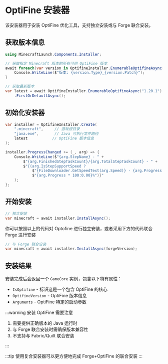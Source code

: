 # OptiFine 安装器

该安装器用于安装 OptiFine 优化工具，支持独立安装或与 Forge 联合安装。

## 获取版本信息

```csharp
using MinecraftLaunch.Components.Installer;

// 获取指定 Minecraft 版本的所有可用 OptiFine 版本
await foreach(var version in OptifineInstaller.EnumerableOptifineAsync("1.20.1")) {
    Console.WriteLine($"版本: {version.Type}_{version.Patch}");
}

// 获取最新版本
var latest = await OptifineInstaller.EnumerableOptifineAsync("1.20.1")
    .FirstOrDefaultAsync();
```

## 初始化安装器

```csharp
var installer = OptifineInstaller.Create(
    ".minecraft",     // 游戏根目录
    "java.exe",       // Java 可执行文件路径
    latest           // OptiFine 版本信息
);

installer.ProgressChanged += (_, arg) => {
    Console.WriteLine($"{arg.StepName} - " +
        $"{arg.FinishedStepTaskCount}/{arg.TotalStepTaskCount} - " +
        $"{(arg.IsStepSupportSpeed ? 
            $"{FileDownloader.GetSpeedText(arg.Speed)} - {arg.Progress * 100:0.00}%" : 
            $"{arg.Progress * 100:0.00}%")}"
    );
};
```

## 开始安装

```csharp
// 独立安装
var minecraft = await installer.InstallAsync();
```

你可以按照以上的代码对 Optofine 进行独立安装，或者采用下方的代码联合 Forge 进行安装

```csharp
// 与 Forge 联合安装
var minecraft = await installer.InstallAsync(forgeVersion);
```

## 安装结果

安装完成后会返回一个 `GameCore` 实例，包含以下特有属性：

- `IsOptifine` - 标识这是一个包含 OptiFine 的核心
- `OptifineVersion` - OptiFine 版本信息
- `Arguments` - OptiFine 特定的启动参数

:::warning
安装 OptiFine 需要注意

1. 需要提供正确版本的 Java 运行时
2. 与 Forge 联合安装时需确保版本兼容性
3. 不支持与 Fabric/Quilt 联合安装

:::

:::tip
使用复合安装器可以更方便地完成 Forge+OptiFine 的联合安装
:::
